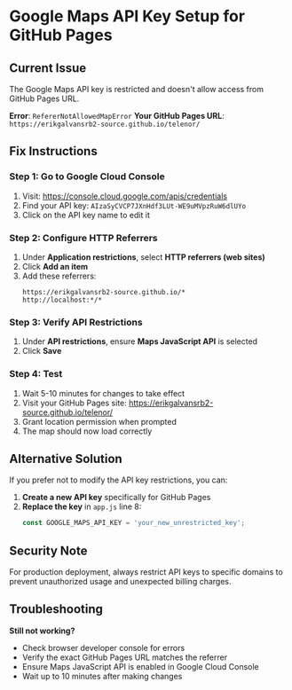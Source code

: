 # Google Maps API Key Setup for GitHub Pages

## Current Issue
The Google Maps API key is restricted and doesn't allow access from GitHub Pages URL.

**Error**: `RefererNotAllowedMapError`
**Your GitHub Pages URL**: `https://erikgalvansrb2-source.github.io/telenor/`

## Fix Instructions

### Step 1: Go to Google Cloud Console
1. Visit: https://console.cloud.google.com/apis/credentials
2. Find your API key: `AIzaSyCVCP7JXnHdf3LUt-WE9uMVpzRuW6dlUYo`
3. Click on the API key name to edit it

### Step 2: Configure HTTP Referrers
1. Under **Application restrictions**, select **HTTP referrers (web sites)**
2. Click **Add an item**
3. Add these referrers:
   ```
   https://erikgalvansrb2-source.github.io/*
   http://localhost:*/*
   ```

### Step 3: Verify API Restrictions
1. Under **API restrictions**, ensure **Maps JavaScript API** is selected
2. Click **Save**

### Step 4: Test
1. Wait 5-10 minutes for changes to take effect
2. Visit your GitHub Pages site: https://erikgalvansrb2-source.github.io/telenor/
3. Grant location permission when prompted
4. The map should now load correctly

## Alternative Solution

If you prefer not to modify the API key restrictions, you can:

1. **Create a new API key** specifically for GitHub Pages
2. **Replace the key** in `app.js` line 8:
   ```javascript
   const GOOGLE_MAPS_API_KEY = 'your_new_unrestricted_key';
   ```

## Security Note

For production deployment, always restrict API keys to specific domains to prevent unauthorized usage and unexpected billing charges.

## Troubleshooting

**Still not working?**
- Check browser developer console for errors
- Verify the exact GitHub Pages URL matches the referrer
- Ensure Maps JavaScript API is enabled in Google Cloud Console
- Wait up to 10 minutes after making changes